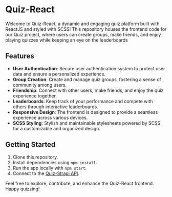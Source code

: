 # Quiz-React

Welcome to Quiz-React, a dynamic and engaging quiz platform built with ReactJS and styled with SCSS! This repository houses the frontend code for our Quiz project, where users can create groups, make friends, and enjoy playing quizzes while keeping an eye on the leaderboards

## Features

- **User Authentication**: Secure user authentication system to protect user data and ensure a personalized experience.
- **Group Creation**: Create and manage quiz groups, fostering a sense of community among users.
- **Friendship**: Connect with other users, make friends, and enjoy the quiz experience together.
- **Leaderboards**: Keep track of your performance and compete with others through interactive leaderboards.
- **Responsive Design**: The frontend is designed to provide a seamless experience across various devices.
- **SCSS Styling**: Stylish and maintainable stylesheets powered by SCSS for a customizable and organized design.

## Getting Started

1. Clone this repository.
2. Install dependencies using ```npm install```.
3. Run the app locally with ```npm start```.
4. Connect to the [Quiz-Strapi API](https://github.com/DeimanteDav/Quiz-strapi).

Feel free to explore, contribute, and enhance the Quiz-React frontend. Happy quizzing!